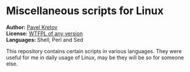 Miscellaneous scripts for Linux
===============================
**Author:** [Pavel Kretov](mailto:firegurafiku@gmail.com)  
**License:** [WTFPL of any version](<http://en.wikipedia.org/wiki/WTFPL>)  
**Languages:** Shell, Perl and Sed

This repository contains certain scripts in various languages. They were useful
for me in daily usage of Linux, may be they will be so for someone else.
